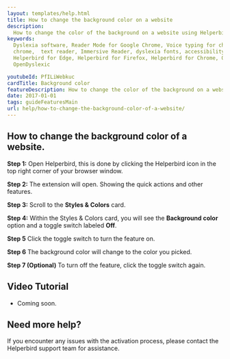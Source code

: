 ```yaml
---
layout: templates/help.html
title: How to change the background color on a website
description:
  How to change the color of the background on a website using Helperbirds extension.
keywords:
  Dyslexia software, Reader Mode for Google Chrome, Voice typing for chrome, Text to speech for
  chrome,  text reader, Immersive Reader, dyslexia fonts, accessibility software, dyslexia software,
  Helperbird for Edge, Helperbird for Firefox, Helperbird for Chrome, Opendyslexic for Chrome,
  OpenDyslexic

youtubeId: PfILiWebkuc
cardTitle: Background color
featureDescription: How to change the color of the background on a website using Helperbirds extension.
date: 2017-01-01
tags: guideFeaturesMain
url: help/how-to-change-the-background-color-of-a-website/
---
```


## How to change the background color of a website.

**Step 1:** Open Helperbird, this is done by clicking the Helperbird icon in the top right corner of your browser window.

**Step 2:** The extension will open. Showing the quick actions and other features.

**Step 3:** Scroll to the **Styles & Colors** card.

**Step 4:** Within the Styles & Colors card, you will see the **Background color** option and a toggle switch labeled **Off**.

**Step 5** Click the toggle switch to turn the feature on.

**Step 6** The background color will change to the color you picked.

**Step 7 (Optional)** To turn off the feature, click the toggle switch again.



## Video Tutorial

- Coming soon.



## Need more help?

If you encounter any issues with the activation process, please contact the Helperbird support team for assistance.

